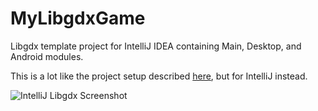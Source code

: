 MyLibgdxGame
============

Libgdx template project for IntelliJ IDEA containing Main, Desktop, and Android modules.

This is a lot like the project setup described [here](https://code.google.com/p/libgdx/wiki/ProjectSetup), but for IntelliJ instead.

![IntelliJ Libgdx Screenshot](http://dl.dropbox.com/u/5057804/github/intellij-libgdx.png)
